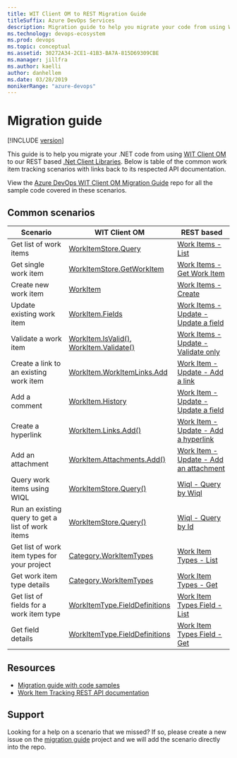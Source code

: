 ```yaml
---
title: WIT Client OM to REST Migration Guide
titleSuffix: Azure DevOps Services
description: Migration guide to help you migrate your code from using WIT Client OM to REST based APIs
ms.technology: devops-ecosystem
ms.prod: devops
ms.topic: conceptual
ms.assetid: 30272A34-2CE1-41B3-BA7A-815D69309CBE
ms.manager: jillfra
ms.author: kaelli
author: danhellem
ms.date: 03/28/2019
monikerRange: "azure-devops"
---
```


<!--- Supports FWLINK: http://go.microsoft.com/fwlink/?LinkId=692096 -->

# Migration guide

[!INCLUDE [version](../../_shared/version-vsts-only.md)]

This guide is to help you migrate your .NET code from using [WIT Client OM](https://www.nuget.org/packages/Microsoft.TeamFoundationServer.ExtendedClient) to our REST based [.Net Client Libraries](dotnet-client-libraries.md). Below is table of the common work item tracking scenarios with links back to its respected API documentation.

View the [Azure DevOps WIT Client OM Migration Guide](https://github.com/Microsoft/azure-devops-wit-client-om-migration-guide) repo for all the sample code covered in these scenarios.

## Common scenarios

| Scenario                                          | WIT Client OM                                                                                                                                                                                         | REST based                                                                                                                            |
| ------------------------------------------------- | ----------------------------------------------------------------------------------------------------------------------------------------------------------------------------------------------------- | ------------------------------------------------------------------------------------------------------------------------------------- |
| Get list of work items                            | [WorkItemStore.Query](/previous-versions/visualstudio/visual-studio-2013/bb140399%28v%3dvs.120%29)                                                                                                    | [Work Items - List](/rest/api/azure/devops/wit/work%20items/list?view=azure-devops-rest-5.0)                                          |
| Get single work item                              | [WorkItemStore.GetWorkItem](/previous-versions/visualstudio/visual-studio-2013/bb140391%28v%3dvs.120%29)                                                                                              | [Work Items - Get Work Item](/rest/api/azure/devops/wit/work%20items/get%20work%20item?view=azure-devops-rest-5.0)                    |
| Create new work item                              | [WorkItem](</previous-versions/visualstudio/visual-studio-2013/bb179831(v%3dvs.120)>)                                                                                                                 | [Work Items - Create](/rest/api/azure/devops/wit/work%20items/create?view=azure-devops-rest-5.0)                                      |
| Update existing work item                         | [WorkItem.Fields](</previous-versions/visualstudio/visual-studio-2013/bb164805(v%3dvs.120)>)                                                                                                          | [Work Items - Update - Update a field](/rest/api/azure/devops/wit/work%20items/update?view=azure-devops-rest-5.0#update_a_field)      |
| Validate a work item                              | [WorkItem.IsValid()](</previous-versions/visualstudio/visual-studio-2013/bb140421(v%3dvs.120)>),<br/>[WorkItem.Validate()](</previous-versions/visualstudio/visual-studio-2013/bb140427(v%3dvs.120)>) | [Work Items - Update - Validate only](/rest/api/azure/devops/wit/work%20items/update?view=azure-devops-rest-5.0#validate_only_update) |
| Create a link to an existing work item            | [WorkItem.WorkItemLinks.Add](</previous-versions/visualstudio/visual-studio-2013/bb140132(v%3dvs.120)>)                                                                                               | [Work Item - Update - Add a link](/rest/api/azure/devops/wit/work%20items/update?view=azure-devops-rest-5.0#add_a_link)               |
| Add a comment                                     | [WorkItem.History](</previous-versions/visualstudio/visual-studio-2013/bb164807(v%3dvs.120)>)                                                                                                         | [Work Item - Update - Update a field](/rest/api/azure/devops/wit/work%20items/update?view=azure-devops-rest-5.0#update_a_field)       |
| Create a hyperlink                                | [WorkItem.Links.Add()](/previous-versions/visualstudio/visual-studio-2013/bb140133%28v%3dvs.120%29)                                                                                                   | [Work Item - Update - Add a hyperlink](/rest/api/azure/devops/wit/work%20items/update?view=azure-devops-rest-5.0#add_a_hyperlink)     |
| Add an attachment                                 | [WorkItem.Attachments.Add()](/previous-versions/visualstudio/visual-studio-2013/bb164795%28v%3dvs.120%29)                                                                                             | [Work Item - Update - Add an attachment](/rest/api/azure/devops/wit/work%20items/update?view=azure-devops-rest-5.0#add_an_attachment) |
| Query work items using WIQL                       | [WorkItemStore.Query()](/previous-versions/visualstudio/visual-studio-2013/bb140399%28v%3dvs.120%29)                                                                                                  | [Wiql - Query by Wiql](/rest/api/azure/devops/wit/wiql/query%20by%20wiql?view=azure-devops-rest-5.0)                                  |
| Run an existing query to get a list of work items | [WorkItemStore.Query()](/previous-versions/visualstudio/visual-studio-2013/bb140399%28v%3dvs.120%29)                                                                                                  | [Wiql - Query by Id](/rest/api/azure/devops/wit/wiql/query%20by%20id?view=azure-devops-rest-5.0)                                      |
| Get list of work item types for your project      | [Category.WorkItemTypes](/previous-versions/visualstudio/visual-studio-2013/ff733906%28v%3dvs.120%29)                                                                                                 | [Work Item Types - List](/rest/api/azure/devops/wit/work%20item%20types/list?view=azure-devops-rest-5.1)                              |
| Get work item type details                        | [Category.WorkItemTypes](/previous-versions/visualstudio/visual-studio-2013/ff733906%28v%3dvs.120%29)                                                                                                 | [Work Item Types - Get](/rest/api/azure/devops/wit/work%20item%20types/get?view=azure-devops-rest-5.0)                                |
| Get list of fields for a work item type           | [WorkItemType.FieldDefinitions](/previous-versions/visualstudio/visual-studio-2013/bb164788%28v%3dvs.120%29)                                                                                          | [Work Item Types Field - List](/rest/api/azure/devops/wit/work%20item%20types%20field/list?view=azure-devops-rest-5.0)                |
| Get field details                                 | [WorkItemType.FieldDefinitions](/previous-versions/visualstudio/visual-studio-2013/bb164788%28v%3dvs.120%29)                                                                                          | [Work Item Types Field - Get](/rest/api/azure/devops/wit/work%20item%20types%20field/get?view=azure-devops-rest-5.0)                  |

## Resources

- [Migration guide with code samples](https://github.com/Microsoft/azure-devops-wit-client-om-migration-guide)
- [Work Item Tracking REST API documentation](/rest/api/azure/devops/wit?view=azure-devops-rest-5.0)

## Support

Looking for a help on a scenario that we missed? If so, please create a new issue on the [migration guide](https://github.com/Microsoft/azure-devops-wit-client-om-migration-guide) project and we will add the scenario directly into the repo.
